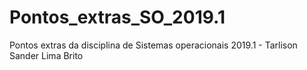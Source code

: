 # Pontos_extras_SO_2019.1
Pontos extras da disciplina de Sistemas operacionais 2019.1 - Tarlison Sander Lima Brito
